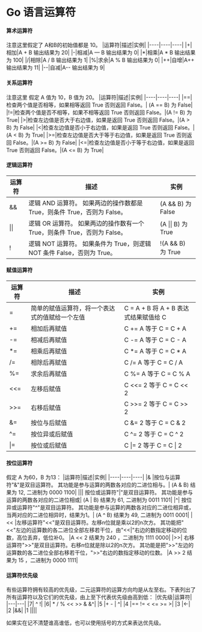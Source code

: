 <h1> Go 语言运算符</h1>

#### 算术运算符
注意这里假定了 A和B的初始值都是 10。
|运算符|描述|实例|
|----|----|----|
|+|相加|A + B 输出结果为 20|
|-|相减|A — B 输出结果为 0|
|*|相乘|A * B 输出结果为 100|
|/|相除|A / B 输出结果为 1|
|%|求余|A % B 输出结果为 0|
|++|自增|A++ 输出结果为 11|
|--|自减|A-- 输出结果为 9|


#### 关系运算符
 注意这里 假定 A 值为 10，B 值为 20。
|运算符|描述|实例|
|----|----|----|
|==|检查两个值是否相等，如果相等返回 True 否则返回 False。| (A == B) 为 False|
|!=|检查两个值是否不相等，如果不相等返回 True 否则返回 False。|(A != B) 为 True|
|>|检查左边值是否大于右边值，如果是返回 True 否则返回 False。|(A > B) 为 False|
|<|检查左边值是否小于右边值，如果是返回 True 否则返回 False。|(A < B) 为 True|
|>=|检查左边值是否大于等于右边值，如果是返回 True 否则返回 False。|(A >= B) 为 False|
|<=|检查左边值是否小于等于右边值，如果是返回 True 否则返回 False。|(A <= B) 为 True|

#### 逻辑运算符
|运算符|描述|实例|
|----|----|----|
|&&|	逻辑 AND 运算符。 如果两边的操作数都是 True，则条件 True，否则为 False。|	(A && B) 为 False|
| \|\| |逻辑 OR 运算符。 如果两边的操作数有一个 True，则条件 True，否则为 False。| (A \|\| B) 为 True|
|!	|逻辑 NOT 运算符。 如果条件为 True，则逻辑 NOT 条件 False，否则为 True。	|!(A && B) 为 True|


#### 赋值运算符

|运算符|描述|实例|
|----|----|----|
|=|	简单的赋值运算符，将一个表达式的值赋给一个左值	|C = A + B 将 A + B 表达式结果赋值给 C|
|+=	|相加后再赋值	|C += A 等于 C = C + A|
|-=|	相减后再赋值|	C -= A 等于 C = C - A|
|*=	| 相乘后再赋值| 	C *= A 等于 C = C * A|
|/=	| 相除后再赋值|	C /= A 等于 C = C / A|
|%=|	求余后再赋值|	C %= A 等于 C = C % A|
|<<=|	左移后赋值|	C <<= 2 等于 C = C << 2|
|>>=|	右移后赋值|	C >>= 2 等于 C = C >> 2|
|&=|	按位与后赋值|	C &= 2 等于 C = C & 2|
|^=|	按位异或后赋值|	C ^= 2 等于 C = C ^ 2|
| \|=|	按位或后赋值|	C \|= 2 等于 C = C \| 2|

#### 按位运算符
假定 A 为60，B 为13：
|运算符|描述|实例|
|----|----|----|
|&	|按位与运算符"&"是双目运算符。 其功能是参与运算的两数各对应的二进位相与。|	(A & B) 结果为 12, 二进制为 0000 1100|
|\||	按位或运算符"|"是双目运算符。 其功能是参与运算的两数各对应的二进位相或|	(A | B) 结果为 61, 二进制为 0011 1101|
|^|	按位异或运算符"^"是双目运算符。 其功能是参与运算的两数各对应的二进位相异或，当两对应的二进位相异时，结果为1。|	(A ^ B) 结果为 49, 二进制为 0011 0001|
|<<	|左移运算符"<<"是双目运算符。左移n位就是乘以2的n次方。 其功能把"<<"左边的运算数的各二进位全部左移若干位，由"<<|"右边的数指定移动的位数，高位丢弃，低位补0。	|A << 2 结果为 240 ，二进制为 1111 0000|
|>>|	右移运算符">>"是双目运算符。右移n位就是除以2的n次方。 其功能是把">>"左边的运算数的各二进位全部右移若干位，">>"右边的数指定移动的位数。	|A >> 2 结果为 15 ，二进制为 0000 1111|

#### 运算符优先级
有些运算符拥有较高的优先级，二元运算符的运算方向均是从左至右。下表列出了所有运算符以及它们的优先级，由上至下代表优先级由高到低：
|优先级|运算符|
|---|---|
|7|	^ !|
|6|	* / % << >> & &^|
|5	|+ - \| ^|
|4	|== != < <= >= >|
|3	|<-|
|2	|&&|
|1	|\|\||

如果实在记不清楚谁高谁低，也可以使用括号的方式来表达优先级。